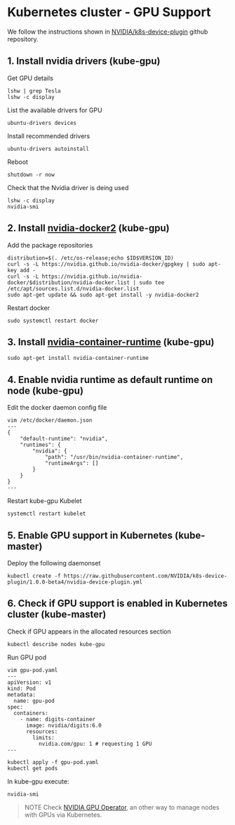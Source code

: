 # Kubernetes cluster - GPU Support
We follow the instructions shown in [NVIDIA/k8s-device-plugin](https://github.com/NVIDIA/k8s-device-plugin#preparing-your-gpu-nodes) github repository.
## 1\. Install nvidia drivers (kube-gpu)
Get GPU details
```
lshw | grep Tesla
lshw -c display
```
List the available drivers for GPU
```
ubuntu-drivers devices
```
Install recommended drivers
```
ubuntu-drivers autoinstall
```
Reboot
```
shutdown -r now
```
Check that the Nvidia driver is deing used
```
lshw -c display
nvidia-smi
```
## 2\. Install [nvidia-docker2](https://github.com/NVIDIA/nvidia-docker) (kube-gpu)
Add the package repositories
```
distribution=$(. /etc/os-release;echo $ID$VERSION_ID)
curl -s -L https://nvidia.github.io/nvidia-docker/gpgkey | sudo apt-key add -
curl -s -L https://nvidia.github.io/nvidia-docker/$distribution/nvidia-docker.list | sudo tee /etc/apt/sources.list.d/nvidia-docker.list
sudo apt-get update && sudo apt-get install -y nvidia-docker2
```
Restart docker
```
sudo systemctl restart docker
```
## 3\. Install [nvidia-container-runtime](https://github.com/NVIDIA/nvidia-container-runtime) (kube-gpu)
```
sudo apt-get install nvidia-container-runtime
```
## 4\. Enable nvidia runtime as default runtime on node (kube-gpu)
Edit the docker daemon config file
```
vim /etc/docker/daemon.json
---
{
    "default-runtime": "nvidia",
    "runtimes": {
        "nvidia": {
            "path": "/usr/bin/nvidia-container-runtime",
            "runtimeArgs": []
        }
    }
}
---
```
Restart kube-gpu Kubelet
```
systemctl restart kubelet
```
## 5\. Enable GPU support in Kubernetes (kube-master)
Deploy the following daemonset
```
kubectl create -f https://raw.githubusercontent.com/NVIDIA/k8s-device-plugin/1.0.0-beta4/nvidia-device-plugin.yml
```
## 6\. Check if GPU support is enabled in Kubernetes cluster (kube-master)

Check if GPU appears in the allocated resources section
```
kubectl describe nodes kube-gpu
```
Run GPU pod
```
vim gpu-pod.yaml
---
apiVersion: v1
kind: Pod
metadata:
  name: gpu-pod
spec:
  containers:
    - name: digits-container
      image: nvidia/digits:6.0
      resources:
        limits:
          nvidia.com/gpu: 1 # requesting 1 GPU
---

kubectl apply -f gpu-pod.yaml
kubectl get pods
```

In kube-gpu execute:
```
nvidia-smi
```
> NOTE
Check [NVIDIA GPU Operator](https://github.com/NVIDIA/gpu-operator), an other way to manage nodes with GPUs via Kubernetes.
